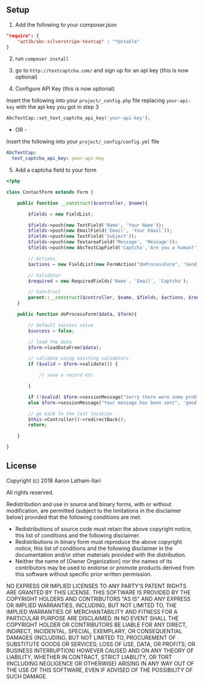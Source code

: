 Setup
-----



1. Add the following to your composer.json

````json
"require": {
    "azt3k/abc-silverstripe-textcap" : "*@stable"
}
````

2. run `composer install`

3. go to `http://textcaptcha.com/` and sign up for an api key (this is now optional)

4. Configure API Key (this is now optional)

Insert the following into your `project/_config.php` file replacing `your-api-key` with the api key you got in step 3

````php
AbcTextCap::set_text_captcha_api_key('your-api-key');
````
- OR -

Insert the following into your `project/_config/config.yml` file

````yaml
AbcTextCap:
  text_captcha_api_key: your-api-key
````

5. Add a captcha field to your form

````php
<?php

class ContactForm extends Form {

    public function __construct($controller, $name){

        $fields = new FieldList;

        $fields->push(new TextField('Name', 'Your Name'));
        $fields->push(new EmailField('Email', 'Your Email'));
        $fields->push(new TextField('Subject'));
        $fields->push(new TextareaField('Message', 'Message'));
        $fields->push(new AbcTextCapField('Captcha','Are you a human?'));

        // Actions
        $actions = new FieldList(new FormAction("doProcessForm", 'Send'));

        // Validator
        $required = new RequiredFields('Name', 'Email', 'Captcha');

        // Construct
        parent::__construct($controller, $name, $fields, $actions, $required);
    }

    public function doProcessForm($data, $form){

        // default success value
        $success = false;

        // load the data
        $form->loadDataFrom($data);

        // validate using existing validators
        if ($valid = $form->validate()) {

            // save a record etc

        }

        if (!$valid) $form->sessionMessage("Sorry there were some problems with your submission", 'bad');
        else $form->sessionMessage("Your message has been sent", 'good');

        // go back to the last location
        $this->Controller()->redirectBack();
        return;

    }

}
````

License
-------

Copyright (c) 2018 Aaron Latham-Ilari

All rights reserved.

Redistribution and use in source and binary forms, with or without modification, are permitted (subject to the limitations in the disclaimer below) provided that the following conditions are met:

* Redistributions of source code must retain the above copyright notice, this list of conditions and the following disclaimer.
* Redistributions in binary form must reproduce the above copyright notice, this list of conditions and the following disclaimer in the documentation and/or other materials provided with the distribution.
* Neither the name of [Owner Organization] nor the names of its contributors may be used to endorse or promote products derived from this software without specific prior written permission.

NO EXPRESS OR IMPLIED LICENSES TO ANY PARTY'S PATENT RIGHTS ARE GRANTED BY THIS LICENSE. THIS SOFTWARE IS PROVIDED BY THE COPYRIGHT HOLDERS AND CONTRIBUTORS "AS IS" AND ANY EXPRESS OR IMPLIED WARRANTIES, INCLUDING, BUT NOT LIMITED TO, THE IMPLIED WARRANTIES OF MERCHANTABILITY AND FITNESS FOR A PARTICULAR PURPOSE ARE DISCLAIMED. IN NO EVENT SHALL THE COPYRIGHT HOLDER OR CONTRIBUTORS BE LIABLE FOR ANY DIRECT, INDIRECT, INCIDENTAL, SPECIAL, EXEMPLARY, OR CONSEQUENTIAL DAMAGES (INCLUDING, BUT NOT LIMITED TO, PROCUREMENT OF SUBSTITUTE GOODS OR SERVICES; LOSS OF USE, DATA, OR PROFITS; OR BUSINESS INTERRUPTION) HOWEVER CAUSED AND ON ANY THEORY OF LIABILITY, WHETHER IN CONTRACT, STRICT LIABILITY, OR TORT (INCLUDING NEGLIGENCE OR OTHERWISE) ARISING IN ANY WAY OUT OF THE USE OF THIS SOFTWARE, EVEN IF ADVISED OF THE POSSIBILITY OF SUCH DAMAGE.
